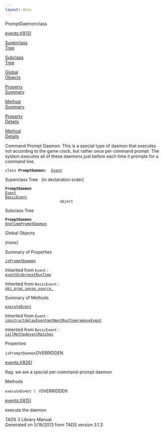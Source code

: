 ```yaml
---
layout: docs
---
```

<span class="title">PromptDaemon</span><span class="type">class</span>

[events.t](../file/events.t.html)\[[813](../source/events.t.html#813)\]

[Superclass  
Tree](#_SuperClassTree_)

[Subclass  
Tree](#_SubClassTree_)

[Global  
Objects](#_ObjectSummary_)

[Property  
Summary](#_PropSummary_)

[Method  
Summary](#_MethodSummary_)

[Property  
Details](#_Properties_)

[Method  
Details](#_Methods_)

<div class="fdesc">

Command Prompt Daemon. This is a special type of daemon that executes
not according to the game clock, but rather once per command prompt. The
system executes all of these daemons just before each time it prompts
for a command line.

`class `**`PromptDaemon`**` :   `[`Event`](../object/Event.html)

</div>

<span id="_SuperClassTree_"></span>

<div class="mjhd">

<span class="hdln">Superclass Tree</span>   (in declaration order)

</div>

**`PromptDaemon`**  
[`Event`](../object/Event.html)  
[`BasicEvent`](../object/BasicEvent.html)  
`                         object`  
<span id="_SubClassTree_"></span>

<div class="mjhd">

<span class="hdln">Subclass Tree</span>  

</div>

**`PromptDaemon`**  
[`OneTimePromptDaemon`](../object/OneTimePromptDaemon.html)  
<span id="_ObjectSummary_"></span>

<div class="mjhd">

<span class="hdln">Global Objects</span>  

</div>

*(none)* <span id="_PropSummary_"></span>

<div class="mjhd">

<span class="hdln">Summary of Properties</span>  

</div>

[`isPromptDaemon`](#isPromptDaemon)

Inherited from `Event` :  
[`eventOrder`](../object/Event.html#eventOrder)[`nextRunTime`](../object/Event.html#nextRunTime)

Inherited from `BasicEvent` :  
[`obj_`](../object/BasicEvent.html#obj_)[`prop_`](../object/BasicEvent.html#prop_)[`sense_`](../object/BasicEvent.html#sense_)[`source_`](../object/BasicEvent.html#source_)

<span id="_MethodSummary_"></span>

<div class="mjhd">

<span class="hdln">Summary of Methods</span>  

</div>

[`executeEvent`](#executeEvent)

Inherited from `Event` :  
[`construct`](../object/Event.html#construct)[`delayEvent`](../object/Event.html#delayEvent)[`getNextRunTime`](../object/Event.html#getNextRunTime)[`removeEvent`](../object/Event.html#removeEvent)

Inherited from `BasicEvent` :  
[`callMethod`](../object/BasicEvent.html#callMethod)[`eventMatches`](../object/BasicEvent.html#eventMatches)

<span id="_Properties_"></span>

<div class="mjhd">

<span class="hdln">Properties</span>  

</div>

<span id="isPromptDaemon"></span>

`isPromptDaemon`<span class="rem">OVERRIDDEN</span>

[events.t](../file/events.t.html)\[[826](../source/events.t.html#826)\]

<div class="desc">

flag: we are a special per-command-prompt daemon

</div>

<span id="_Methods_"></span>

<div class="mjhd">

<span class="hdln">Methods</span>  

</div>

<span id="executeEvent"></span>

`executeEvent ( )`<span class="rem">OVERRIDDEN</span>

[events.t](../file/events.t.html)\[[815](../source/events.t.html#815)\]

<div class="desc">

execute the daemon

</div>

<div class="ftr">

TADS 3 Library Manual  
Generated on 5/16/2013 from TADS version 3.1.3

</div>
